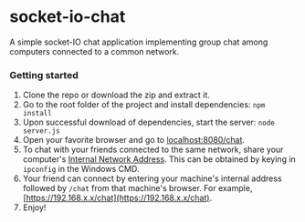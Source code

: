 # socket-io-chat
A simple socket-IO chat application implementing group chat among computers connected to a common network.

### Getting started
1. Clone the repo or download the zip and extract it.
2. Go to the root folder of the project and install dependencies: `npm install`
3. Upon successful download of dependencies, start the server: `node server.js`
4. Open your favorite browser and go to [localhost:8080/chat](https://localhost:8080/chat).
5. To chat with your friends connected to the same network, share your computer's [Internal Network Address](https://www.google.co.in/webhp?sourceid=chrome-instant&ion=1&espv=2&es_th=1&ie=UTF-8#safe=active&q=internal+network+address). This can be obtained by keying in `ipconfig` in the Windows CMD.
6. Your friend can connect by entering your machine's internal address followed by `/chat` from that machine's browser. For example, [https://192.168.x.x/chat](https://192.168.x.x/chat).
7. Enjoy!
